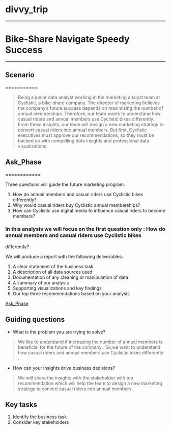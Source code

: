 # divvy_trip
------------

# Bike-Share Navigate Speedy Success
------------------------------------

## Scenario
===========

> Being a junior data analyst working in the marketing analyst team at Cyclistic, a bike-share company. The director
of marketing believes the company’s future success depends on maximizing the number of annual memberships. Therefore,
our team wants to understand how casual riders and annual members use Cyclistic bikes differently. From these insights,
our team will design a new marketing strategy to convert casual riders into annual members. But first, Cyclistic executives
must approve our recommendations, so they must be backed up with compelling data insights and professional data
visualizations.


## Ask_Phase
============

Three questions will guide the future marketing program:

1. How do annual members and casual riders use Cyclistic bikes differently?
2. Why would casual riders buy Cyclistic annual memberships?
3. How can Cyclistic use digital media to influence casual riders to become members?


### In this analysis we will focus on the first question only : How do annual members and casual riders use Cyclistic bikes
differently?

We will produce a report with the following deliverables:

1. A clear statement of the business task
2. A description of all data sources used
3. Documentation of any cleaning or manipulation of data
4. A summary of our analysis
5. Supporting visualizations and key findings
6. Our top three recommendations based on your analysis


<ins>Ask_Phase</ins>

Guiding questions
-----------------

* What is the problem you are trying to solve?
> We like to understand if increasing the number of annual members is beneficial for the future of the company . So,we want to understand how casual riders and annual members use Cyclistic bikes differently .

* How can your insights drive business decisions?
>We will share the insights with the stakeholder with top recommendation which will help the team to design a new marketing strategy to convert casual riders into annual members.


Key tasks
---------

1. Identify the business task
2. Consider key stakeholders
